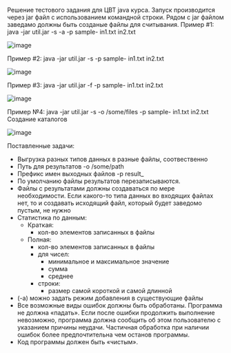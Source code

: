 Решение тестового задания для ЦВТ java курса.
Запуск производится через jar файл с использованием командной строки. Рядом с jar файлом заведамо должны быть созданые файлы для считывания.
Пример #1: java -jar util.jar -s -a -p sample- in1.txt in2.txt

![image](https://github.com/user-attachments/assets/db745d06-f512-4901-9be4-2e58582670d7)

Пример #2: java -jar util.jar -s -p sample- in1.txt in2.txt

![image](https://github.com/user-attachments/assets/5c644ae4-0eba-423f-b218-8b6e3737f5e6)

Пример #3: java -jar util.jar -f -p sample- in1.txt in2.txt

![image](https://github.com/user-attachments/assets/ab2364af-6d11-4ee5-91ee-0c0e00fd859b)

Пример №4: java -jar util.jar -s -o /some/files -p sample- in1.txt in2.txt
Создание каталогов

![image](https://github.com/user-attachments/assets/93b2208d-df61-4339-8204-e4a04fb73e2b)


Поставленные задачи:

+ Выгрузка разных типов данных в разные файлы, соотвественно
+ Путь для результатов -o /some/path
+ Префикс имен выходных файлов -p result_
+ По умолчанию файлы результатов перезаписываются.
+ Файлы с результатами должны создаваться по мере необходимости. Если какого-то типа
  данных во входящих файлах нет, то и создавать исходящий файл, который будет заведомо
  пустым, не нужно
+ Статистика по данным:
  + Краткая:
    + кол-во элементов записанных в файлы
  + Полная:
    + кол-во элементов записанных в файлы
    + для чисел:
      + минимальное и максимальное значение
      + сумма
      + среднее
    + строки:
      + размер самой короткой и самой длинной
+ (-a) можно задать режим добавления в существующие файлы
+ Все возможные виды ошибок должны быть обработаны. Программа не должна «падать».
  Если после ошибки продолжить выполнение невозможно, программа должна сообщить об
  этом пользователю с указанием причины неудачи. Частичная обработка при наличии
  ошибок более предпочтительна чем останов программы.
+ Код программы должен быть «чистым».

